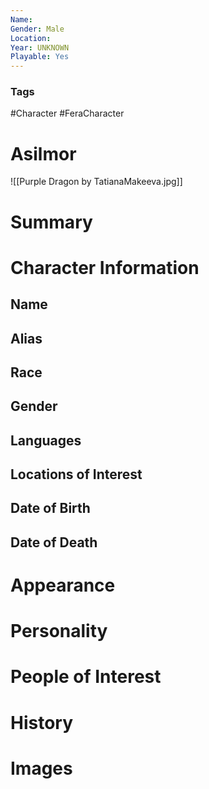 ```yaml
---
Name: 
Gender: Male
Location: 
Year: UNKNOWN
Playable: Yes
---
```


### Tags
#Character #FeraCharacter 


# Asilmor
![[Purple Dragon by TatianaMakeeva.jpg]]

# Summary


# Character Information

## Name

## Alias

## Race

## Gender

## Languages

## Locations of Interest

## Date of Birth

## Date of Death

# Appearance

# Personality

# People of Interest

# History

# Images
